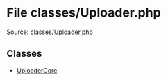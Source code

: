 File classes/Uploader.php
=========

Source: [classes/Uploader.php](https://github.com/PrestaShop/PrestaShop/blob/1.6.0.12/classes/Uploader.php)


Classes
-------

* [UploaderCore](class.UploaderCore.md)

